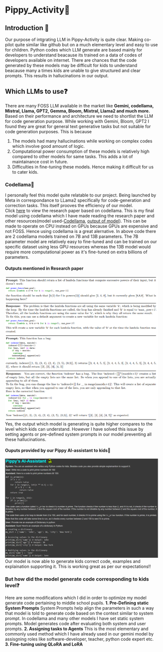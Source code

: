 # Pippy_Activity🐍

## Introduction 📝
Our purpose of intgrating LLM in Pippy-Activity is quite clear. Making co-pilot quite similar like github but on a much elementary level and easy to use for children. Python codes which LLM generate are based mainly for developers to understand beacause its trained on a data of codes of developers available on internet. There are chances that the code generated by these models may be difficult for kids to understand beacause many a times kids are unable to give structured and clear prompts. This results in hallucinations in our output.
## Which LLMs to use❓
There are many FOSS LLM available in the market like **Gemini, codellama, Mistral, Llama, GPT2, Gemma, Bloom, Mixtral, Llama2 and much more.** Based on their performance and architecture we need to shortlist the LLM for code generation purpose.
While working with Gemini, Bloom, GPT2 I found they are great for general text generative tasks but not suitable for code generation purposes.
This is because
1. The models had many hallucinations while working on complex codes which involve good amount of logic.
2. Computational power consumption of these models is relatively high compared to other models for same tasks. This adds a lot of maintainance cost in future.
3. Difficulties in fine-tuning these models. Hence making it difficult for us to cater kids.

### Codellama🦙
I personally feel this model quite relatable to our project. Being launched by Meta in correspondance to LLama2 specifically for code-generation and correction tasks. This itself prooves the efficiency of our model.        
Click [here](https://arxiv.org/pdf/2308.12950.pdf) to view the research paper based on codellama.
This is my final model using codellama which I have made reading the research paper and other resources(model used-[Codellama](https://github.com/kshitijdshah99/Pippy_Activity/blob/main/Pippy_Assistant_codeLlama.ipynb), [output of model](https://colab.research.google.com/drive/1sJ7WdnEkQHI-DCRmWQ12IFXgpDuT6hIJ#scrollTo=k_RJObixH_HR)).
This can be made to operate on CPU instead on GPUs because GPUs are expensive and not FOSS. Hence using codellama is a great alernative.
In above code there are 2 codellama models trained on 7B and 13B parameters. The 7B parameter model are relatively easy to fine-tuned and can be trained on our specific dataset using less GPU resources whereas the 13B model would require more computational power as it's fine-tuned on extra billions of parameters.
#### Outputs mentioned in Research paper
![](https://github.com/kshitijdshah99/Pippy_Activity/blob/main/Research%20Paper%20output.png)
Yes, the output which model is generating is quite higher compares to the level which kids can understand. However I have solved this issue by setting agents or pre-defined system prompts in our model preventing all these hallucinations.
#### Ouputs provided by our Pippy AI-assistant to kids👦
![](https://github.com/kshitijdshah99/Pippy_Activity/blob/main/Pippy's%20AI-assistant%20output.png)
Our model is now able to generate kids correct code, examples and explaination supporting it. This is working great as per our expectations!!

### But how did the model generate code corresponding to kids level❓
Here are some modifications which I did in order to optimize my model generate code pertaining to middle school pupils.
**1. Pre-Defining static System Prompts**
System Prompts help align the parameters in such a way that model is told to generate code based on the context similar to system prompt. In codellama and many other models I have set static system prompts. Model generates code after evaluating both system and user prompts.
**2. Assigning tasks to Agents**
This is the most elementary and commonly used method which I have already used in our gemini model by assisgning roles like software-developer, teacher, python code expert etc.
**3. Fine-tuning using QLoRA and LoRA**



